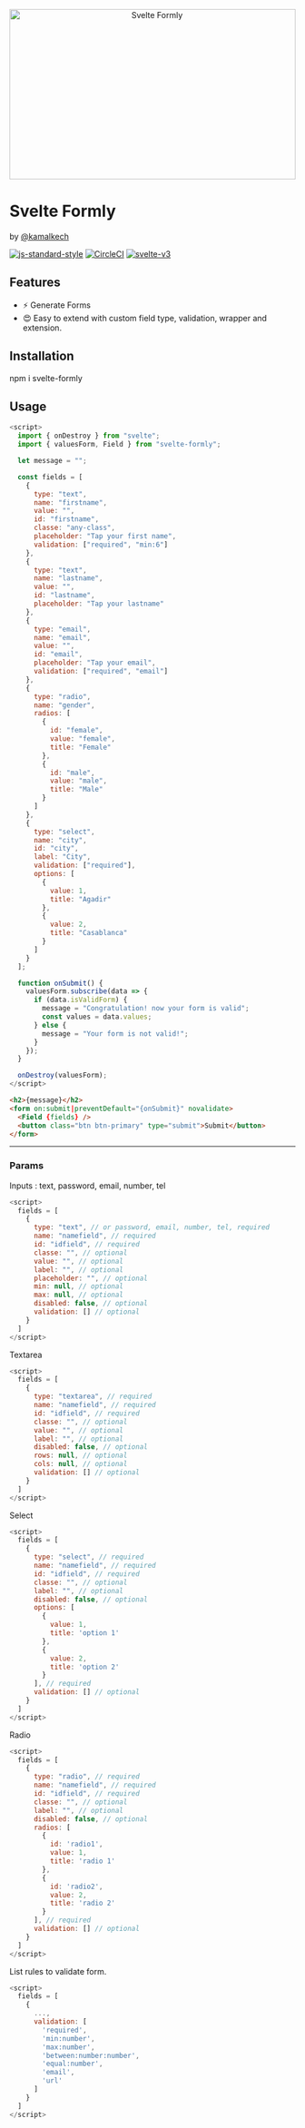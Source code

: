 <p align="center">
  <img width="100%" height="300" src="./logo.png" alt="Svelte Formly" />
</p>

# Svelte Formly

by [@kamalkech](https://github.com/kamalkech)

[![js-standard-style](https://img.shields.io/badge/code%20style-standard-brightgreen.svg)](http://standardjs.com) [![CircleCI](https://circleci.com/gh/beyonk-adventures/svelte-component-livereload-template.svg?style=shield)](https://circleci.com/gh/beyonk-adventures/svelte-component-livereload-template) [![svelte-v3](https://img.shields.io/badge/svelte-v3-blueviolet.svg)](https://svelte.dev)

## Features

- ⚡️ Generate Forms
- 😍 Easy to extend with custom field type, validation, wrapper and extension.

## Installation

npm i svelte-formly

## Usage

```javascript
<script>
  import { onDestroy } from "svelte";
  import { valuesForm, Field } from "svelte-formly";

  let message = "";

  const fields = [
    {
      type: "text",
      name: "firstname",
      value: "",
      id: "firstname",
      classe: "any-class",
      placeholder: "Tap your first name",
      validation: ["required", "min:6"]
    },
    {
      type: "text",
      name: "lastname",
      value: "",
      id: "lastname",
      placeholder: "Tap your lastname"
    },
    {
      type: "email",
      name: "email",
      value: "",
      id: "email",
      placeholder: "Tap your email",
      validation: ["required", "email"]
    },
    {
      type: "radio",
      name: "gender",
      radios: [
        {
          id: "female",
          value: "female",
          title: "Female"
        },
        {
          id: "male",
          value: "male",
          title: "Male"
        }
      ]
    },
    {
      type: "select",
      name: "city",
      id: "city",
      label: "City",
      validation: ["required"],
      options: [
        {
          value: 1,
          title: "Agadir"
        },
        {
          value: 2,
          title: "Casablanca"
        }
      ]
    }
  ];

  function onSubmit() {
    valuesForm.subscribe(data => {
      if (data.isValidForm) {
        message = "Congratulation! now your form is valid";
        const values = data.values;
      } else {
        message = "Your form is not valid!";
      }
    });
  }

  onDestroy(valuesForm);
</script>
```

```html
<h2>{message}</h2>
<form on:submit|preventDefault="{onSubmit}" novalidate>
  <Field {fields} />
  <button class="btn btn-primary" type="submit">Submit</button>
</form>
```

<hr>

### Params

Inputs : text, password, email, number, tel

```javascript
<script>
  fields = [
    {
      type: "text", // or password, email, number, tel, required
      name: "namefield", // required
      id: "idfield", // required
      classe: "", // optional
      value: "", // optional
      label: "", // optional
      placeholder: "", // optional
      min: null, // optional
      max: null, // optional
      disabled: false, // optional
      validation: [] // optional
    }
  ]
</script>
```

Textarea

```javascript
<script>
  fields = [
    {
      type: "textarea", // required
      name: "namefield", // required
      id: "idfield", // required
      classe: "", // optional
      value: "", // optional
      label: "", // optional
      disabled: false, // optional
      rows: null, // optional
      cols: null, // optional
      validation: [] // optional
    }
  ]
</script>
```

Select

```javascript
<script>
  fields = [
    {
      type: "select", // required
      name: "namefield", // required
      id: "idfield", // required
      classe: "", // optional
      label: "", // optional
      disabled: false, // optional
      options: [
        {
          value: 1,
          title: 'option 1'
        },
        {
          value: 2,
          title: 'option 2'
        }
      ], // required
      validation: [] // optional
    }
  ]
</script>
```

Radio

```javascript
<script>
  fields = [
    {
      type: "radio", // required
      name: "namefield", // required
      id: "idfield", // required
      classe: "", // optional
      label: "", // optional
      disabled: false, // optional
      radios: [
        {
          id: 'radio1',
          value: 1,
          title: 'radio 1'
        },
        {
          id: 'radio2',
          value: 2,
          title: 'radio 2'
        }
      ], // required
      validation: [] // optional
    }
  ]
</script>
```

List rules to validate form.

```javascript
<script>
  fields = [
    {
      ...,
      validation: [
        'required',
        'min:number',
        'max:number',
        'between:number:number',
        'equal:number',
        'email',
        'url'
      ]
    }
  ]
</script>
```
